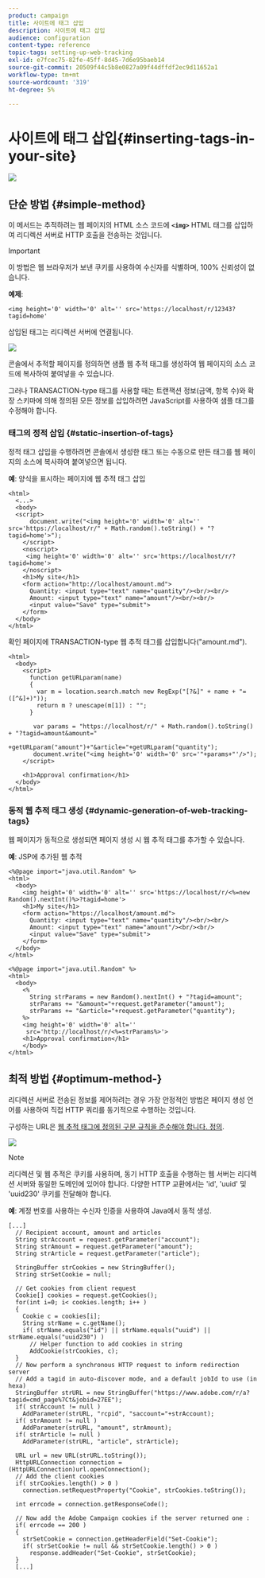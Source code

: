 ```yaml
---
product: campaign
title: 사이트에 태그 삽입
description: 사이트에 태그 삽입
audience: configuration
content-type: reference
topic-tags: setting-up-web-tracking
exl-id: e7fcec75-82fe-45ff-8d45-7d6e95baeb14
source-git-commit: 20509f44c5b8e0827a09f44dffdf2ec9d11652a1
workflow-type: tm+mt
source-wordcount: '319'
ht-degree: 5%

---
```


# 사이트에 태그 삽입{#inserting-tags-in-your-site}

![](../../assets/v7-only.svg)

## 단순 방법 {#simple-method}

이 메서드는 추적하려는 웹 페이지의 HTML 소스 코드에 **`<img>`** HTML 태그를 삽입하여 리디렉션 서버로 HTTP 호출을 전송하는 것입니다.

>[!IMPORTANT]
>
>이 방법은 웹 브라우저가 보낸 쿠키를 사용하여 수신자를 식별하며, 100% 신뢰성이 없습니다.

**예제**:

```
<img height='0' width='0' alt='' src='https://localhost/r/12343?tagid=home'
```

삽입된 태그는 리디렉션 서버에 연결됩니다.

![](assets/d_ncs_integration_webtracking_structure2.png)

콘솔에서 추적할 페이지를 정의하면 샘플 웹 추적 태그를 생성하여 웹 페이지의 소스 코드에 복사하여 붙여넣을 수 있습니다.

그러나 TRANSACTION-type 태그를 사용할 때는 트랜잭션 정보(금액, 항목 수)와 확장 스키마에 의해 정의된 모든 정보를 삽입하려면 JavaScript를 사용하여 샘플 태그를 수정해야 합니다.

### 태그의 정적 삽입 {#static-insertion-of-tags}

정적 태그 삽입을 수행하려면 콘솔에서 생성한 태그 또는 수동으로 만든 태그를 웹 페이지의 소스에 복사하여 붙여넣으면 됩니다.

**예**: 양식을 표시하는 페이지에 웹 추적 태그 삽입

```
<html>
  <...>
  <body>
  <script>
      document.write("<img height='0' width='0' alt='' src='https://localhost/r/" + Math.random().toString() + "?tagid=home'>");
    </script>
    <noscript>
     <img height='0' width='0' alt='' src='https://localhost/r/?tagid=home'>
    </noscript>
    <h1>My site</h1>
    <form action="http://localhost/amount.md">
      Quantity: <input type="text" name="quantity"/><br/><br/>
      Amount: <input type="text" name="amount"/><br/><br/>
      <input value="Save" type="submit">
    </form>
  </body>
</html>
```

확인 페이지에 TRANSACTION-type 웹 추적 태그를 삽입합니다(&quot;amount.md&quot;).

```
<html>
  <body>
    <script>
      function getURLparam(name) 
      {
        var m = location.search.match new RegExp("[?&]" + name + "=([^&]+)"));
        return m ? unescape(m[1]) : "";
      }
 
       var params = "https://localhost/r/" + Math.random().toString() + "?tagid=amount&amount="
                      +getURLparam("amount")+"&article="+getURLparam("quantity");
       document.write("<img height='0' width='0' src='"+params+"'/>");
    </script>

    <h1>Approval confirmation</h1>
  </body>
</html>
```

### 동적 웹 추적 태그 생성 {#dynamic-generation-of-web-tracking-tags}

웹 페이지가 동적으로 생성되면 페이지 생성 시 웹 추적 태그를 추가할 수 있습니다.

**예**: JSP에 추가된 웹 추적

```
<%@page import="java.util.Random" %>
<html>
  <body>
    <img height='0' width='0' alt='' src='https://localhost/r/<%=new Random().nextInt()%>?tagid=home'>
    <h1>My site</h1>
    <form action="https://localhost/amount.md">
      Quantity: <input type="text" name="quantity"/><br/><br/>
      Amount: <input type="text" name="amount"/><br/><br/>
      <input value="Save" type="submit">
    </form>
  </body>
</html>
```

```
<%@page import="java.util.Random" %>
<html>
  <body>
    <%  
      String strParams = new Random().nextInt() + "?tagid=amount";
      strParams += "&amount="+request.getParameter("amount");
      strParams += "&article="+request.getParameter("quantity");
    %>
    <img height='0' width='0' alt=''
     src='http://localhost/r/<%=strParams%>'>
    <h1>Approval confirmation</h1>
    </body>
</html>
```

## 최적 방법 {#optimum-method-}

리디렉션 서버로 전송된 정보를 제어하려는 경우 가장 안정적인 방법은 페이지 생성 언어를 사용하여 직접 HTTP 쿼리를 동기적으로 수행하는 것입니다.

구성하는 URL은 [웹 추적 태그에 정의된 구문 규칙을 준수해야 합니다. 정의](../../configuration/using/web-tracking-tag--definition.md).

![](assets/d_ncs_integration_webtracking_structure3.png)

>[!NOTE]
>
>리디렉션 및 웹 추적은 쿠키를 사용하며, 동기 HTTP 호출을 수행하는 웹 서버는 리디렉션 서버와 동일한 도메인에 있어야 합니다. 다양한 HTTP 교환에서는 &#39;id&#39;, &#39;uuid&#39; 및 &#39;uuid230&#39; 쿠키를 전달해야 합니다.

**예**: 계정 번호를 사용하는 수신자 인증을 사용하여 Java에서 동적 생성.

```
[...]
  // Recipient account, amount and articles
  String strAccount = request.getParameter("account");
  String strAmount = request.getParameter("amount");
  String strArticle = request.getParameter("article");

  StringBuffer strCookies = new StringBuffer();
  String strSetCookie = null;

  // Get cookies from client request
  Cookie[] cookies = request.getCookies();
  for(int i=0; i< cookies.length; i++ )
  {
    Cookie c = cookies[i];
    String strName = c.getName();
    if( strName.equals("id") || strName.equals("uuid") || strName.equals("uuid230") )
      // Helper function to add cookies in string
      AddCookie(strCookies, c);
  }
  // Now perform a synchronous HTTP request to inform redirection server
  // Add a tagid in auto-discover mode, and a default jobId to use (in hexa)
  StringBuffer strURL = new StringBuffer("https://www.adobe.com/r/a?tagid=cmd_page%7Ct&jobid=27EE");
  if( strAccount != null )
    AddParameter(strURL, "rcpid", "saccount="+strAccount);
  if( strAmount != null )
    AddParameter(strURL, "amount", strAmount);
  if( strArticle != null )
    AddParameter(strURL, "article", strArticle);
  
  URL url = new URL(strURL.toString());
  HttpURLConnection connection = (HttpURLConnection)url.openConnection();
  // Add the client cookies
  if( strCookies.length() > 0 )
    connection.setRequestProperty("Cookie", strCookies.toString());

  int errcode = connection.getResponseCode();

  // Now add the Adobe Campaign cookies if the server returned one :
  if( errcode == 200 )
  {
    strSetCookie = connection.getHeaderField("Set-Cookie");
    if( strSetCookie != null && strSetCookie.length() > 0 )
      response.addHeader("Set-Cookie", strSetCookie);
  }
  [...]
```
